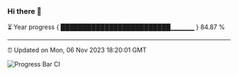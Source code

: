 ### Hi there 👋

⏳ Year progress { █████████████████████████▁▁▁▁▁ } 84.87 %

---

⏰ Updated on Mon, 06 Nov 2023 18:20:01 GMT

![Progress Bar CI](https://github.com/liununu/liununu/workflows/Progress%20Bar%20CI/badge.svg)
